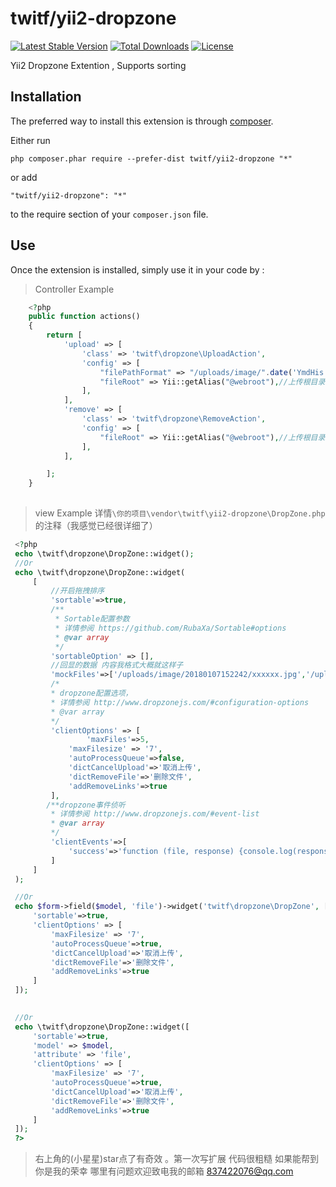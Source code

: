 twitf/yii2-dropzone
==============
[![Latest Stable Version](https://poser.pugx.org/twitf/yii2-dropzone/v/stable)](https://packagist.org/packages/twitf/yii2-dropzone)  [![Total Downloads](https://poser.pugx.org/twitf/yii2-dropzone/downloads)](https://packagist.org/packages/twitf/yii2-dropzone)  [![License](https://poser.pugx.org/twitf/yii2-dropzone/license)](https://packagist.org/packages/twitf/yii2-dropzone)


Yii2 Dropzone Extention , Supports sorting

Installation
------------

The preferred way to install this extension is through [composer](http://getcomposer.org/download/).

Either run

```
php composer.phar require --prefer-dist twitf/yii2-dropzone "*"
```

or add

```
"twitf/yii2-dropzone": "*"
```

to the require section of your `composer.json` file.


Use
-----

Once the extension is installed, simply use it in your code by  :

>Controller Example

```php
    <?php
    public function actions()
    {
        return [
            'upload' => [
                'class' => 'twitf\dropzone\UploadAction',
                'config' => [
                    "filePathFormat" => "/uploads/image/".date('YmdHis').'/', //上传保存路径
                    "fileRoot" => Yii::getAlias("@webroot"),//上传根目录
                ],
            ],
            'remove' => [
                'class' => 'twitf\dropzone\RemoveAction',
                'config' => [
                    "fileRoot" => Yii::getAlias("@webroot"),//上传根目录
                ],
            ],

        ];
    }
   
   ```
    
>view Example   详情`\你的项目\vendor\twitf\yii2-dropzone\DropZone.php`的注释（我感觉已经很详细了）
    
   ```php
    <?php
    echo \twitf\dropzone\DropZone::widget();
    //Or
    echo \twitf\dropzone\DropZone::widget(
        [
            //开启拖拽排序        
            'sortable'=>true,
            /**
             * Sortable配置参数
             * 详情参阅 https://github.com/RubaXa/Sortable#options
             * @var array
             */
            'sortableOption' => [],
            //回显的数据 内容我格式大概就这样子
            'mockFiles'=>['/uploads/image/20180107152242/xxxxxx.jpg','/uploads/image/20180107152242/xxxxxxx.jpg'],
            /*
            * dropzone配置选项，
            * 详情参阅 http://www.dropzonejs.com/#configuration-options
            * @var array
            */
            'clientOptions' => [
                    'maxFiles'=>5,
                'maxFilesize' => '7',
                'autoProcessQueue'=>false,
                'dictCancelUpload'=>'取消上传',
                'dictRemoveFile'=>'删除文件',
                'addRemoveLinks'=>true
            ],
           /**dropzone事件侦听
            * 详情参阅 http://www.dropzonejs.com/#event-list
            * @var array
            */
            'clientEvents'=>[
                'success'=>'function (file, response) {console.log(response)}',
            ]
        ]
    );

    //Or
    echo $form->field($model, 'file')->widget('twitf\dropzone\DropZone', [
        'sortable'=>true,
        'clientOptions' => [
            'maxFilesize' => '7',
            'autoProcessQueue'=>true,
            'dictCancelUpload'=>'取消上传',
            'dictRemoveFile'=>'删除文件',
            'addRemoveLinks'=>true
        ]
    ]);

    
    //Or
    echo \twitf\dropzone\DropZone::widget([
        'sortable'=>true,
        'model' => $model,
        'attribute' => 'file',
        'clientOptions' => [
            'maxFilesize' => '7',
            'autoProcessQueue'=>true,
            'dictCancelUpload'=>'取消上传',
            'dictRemoveFile'=>'删除文件',
            'addRemoveLinks'=>true
        ]
    ]);
    ?>

   ```

> 右上角的(小星星)star点了有奇效 。第一次写扩展 代码很粗糙 如果能帮到你是我的荣幸 哪里有问题欢迎致电我的邮箱 837422076@qq.com

    